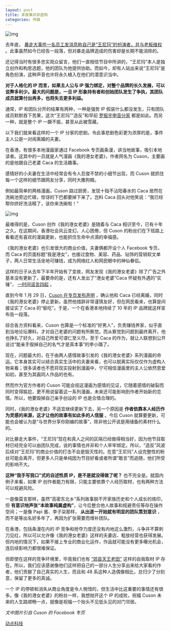 ```yaml
---
layout: post
title: 本故事并非虚构
categories: 传媒
---
```

![img](http://ww1.sinaimg.cn/large/4b91f9d5gy1funbj21ib9j20qo0mve55.jpg)

去年底， [暴走大事件一名员工发消息称自己是“王尼玛”的扮演者，并与老板维权](https://www.huxiu.com/article/227176.html) 。此事虽然如今已经告一段落，但对暴走品牌造成的伤害却是长期不能消除的。

还记得当时有很多忠实观众留言，他们一直相信节目中所讲的，“王尼玛”本人是独立创作和构思选题，他的团队为他提供协助。而如今，却有人站出来说“王尼玛”是角色扮演，这种声音也许将永久植入在他们的潜意识当中。

**对于人格化的 IP 而言，如果主人公与 IP 强力绑定，对整个品牌的长久发展，可以说弊多利少。最大的问题是，一旦 IP 形象持有者和创始团队发生了争执，其团队成员就算付出再多，也将失去更多利益。**

通常，IP 和团队分开的结果有两种，一种是强势 IP 假装什么都没发生，只有团队成员默默吞下苦果，这次“王尼玛”“造反”和早前 [罗振宇申音分家](http://www.tmtpost.com/111053.html) 都是如此。而另一种，就是整个 IP 一蹶不振，甚至从此被雪藏。

以下我们就来看这样的一个 IP 分家的悲剧。令此事悲剧色彩更为浓厚的是，事件主人公是一对闹离婚的夫妻。

在香港，有很多本地漫画家通过 Facebook 专页画条漫，讲当地故事，吸引本地读者。这其中的一员就是人气漫画《我的港女老婆》，作者网名为 Cuson，主要画的是他跟自己老婆 Caca 的生活趣事。

感情好的小夫妻在生活中经常会有令人忍俊不禁的小细节出现，而 Cuson 就抓住每一个这样的细节跟网友分享，同时大撒狗粮。

例如最简单的两格漫画，Cuson 路过厨房，发现十指不沾阳春水的 Caca 居然在洗碗池旁边忙碌，惊讶的下巴都要掉下来了。岂料 Caca 回头对他笑说：“我已经帮你挤好洗洁精了，该你来洗碗啦！”

![img](http://ww1.sinaimg.cn/large/4b91f9d5gy1funbiqht1fj20lc0vk1ee.jpg)

最难得的是，Cuson 创作《我的港女老婆》是随着与 Caca 相识至今，已有十年之久。在这期间，香港社会风云变幻，人心困倦，但 Cuson 的粉丝们在下班路上看看还有喜欢的漫画更新，也能抓住生命中点滴的幸福感。

《我的港女老婆》也引发很大的商业价值，夫妻俩都开设个人 Facebook 专页，而 Caca 的页面标题“我是港女”，也接过食物、美容、药品、钻饰的营销软文单子，两人日常生活坐地可赚钱，成为网络红人和网民眼中的神仙眷侣。

这样的日子从去年下半年开始有了变故，网友发现《我的港女老婆》除了广告之外基本没有更新了，最要命的是，还有人发出了“港女老婆”Caca 怀疑有外遇的“实锤”， [一时间谣言四起](https://www.hk01.com/%C3%A5%C2%A8%C2%9B%C3%A6%C2%A8%C2%82/154612/) 。

直到今年 1 月 29 日，[Cuson 在专页发布声明](https://www.facebook.com/myHKwife/photos/a.236631843042833.57397.236611746378176/1683938944978775/?type=3) ，确认他和 Caca 已经离婚，同时《我的港女老婆》停止更新。虽然他措辞非常谨慎友好，但在网民看来，也算是间接证实了 Caca 的“偷吃”。于是，一个在香港本地持续了 10 年的 IP 品牌就这样宣布告一段落。

综合各方资料看来，Cuson 也算是一个标准的“好男人”，负责赚钱养家，似乎直到当地论坛爆料，才对自己老婆的问题有所察觉。而从察觉到问题到最终离开，他也挣扎了好久，对自己所爱可谓仁至义尽。至于 Caca 的作为，就让人联想到公开说过“能亲手毁掉自己的名气才是真本事”的李小璐了。

现在，问题最大的，在于由两人感情故事引发的《我的港女老婆》系列漫画的命运。它本身其实可以结合真实生活中的夫妻来看，也可以脱离实际仅仅作为虚构人物来看；很多读者也不愿将现实投射到漫画中，宁可相信漫画里的主人公依然恩爱如初，甚至为其画同人作品的也有。

然而作为官方作者的 Cuson 可能会视这漫画为感情的见证，它随着感情的破裂而同时变得尴尬，更不用说留着这一系列漫画，未来还可能影响到作者开始新的恋情。所以，他要毁掉自己亲手创设的 IP 也是合情合理的。

同时，《我的港女老婆》不适宜继续更新下去，另一个原因是 **作者依靠本人经历作为灵感的来源，这才让他的故事有如此多的人信服** 。今后 Cuson 就算要更新，可能也会被认为是“与世界分享你刚编的故事”，除非他公开说是用储备的素材什么的。

对比暴走大事件，“王尼玛”现在和真人之间的区隔已经做得相当好，因为他节目取材已经完全可以由团队完成，说的事情也并非和个人牢牢绑定。所以，“造反”风波后续对“王尼玛”的商业价值的打击不会是毁灭性的。在意“王尼玛”人设完整性的粉丝可能会离开，但更多人只是单纯因为节目好看或者所谓“敢言”而追随，他们所受的影响不大。

**这种“我手写我口”式的自述性质 IP，是不是就没得做了呢？** 也不完全是。就国内例子来看，如果 IP 创作者能力有限，只能主要依靠个人经历取材，也有两种方法可以规避风险。

一是像莫言那样，虽然“高密东北乡”系列故事脱不开家族历史和个人成长的烙印，但 **有意识地声张“本故事纯属虚构”**，让今后整合他人故事和规避责任等存在操作空间；一是像 Papi 酱、李子柒那样， **从出道一开始就有明显的团队策划意识** ，而不是等出名好多年了，再因为扩张需要而增补团队。

在香港，包括条漫在内的 IP 竞争和抢夺力度还没有内地这么激烈，斗争并不算刺刀见红，所以可以允许像《我的港女老婆》这样的夫妻店、粗放经营也获得发展。但内地的情况下，如果不接上专业的商业化运作，作品就可能没有更多曝光机会，连后续影响力都很难保证。

但即使在这样的竞争环境里，毕竟我们也有 [“郊县天王老田”](https://www.weibo.com/u/5071488810) 这样的自我取材 IP 存在。所以，我们应该感谢像他们这样把自己的一部分人生分享出来给大家看的作者，他们贡献了自己真实的人生，而且和 48 系这种人造偶像相比，总归少了分刻意，保留了更多的真诚。

一个 IP 的停顿和消失从商业角度是令人惋惜的，但生活中比这重要的事情还有很多。像《我的港女老婆》的粉丝一样，我想抛开这个 IP 的成败，祝福 Cuson 未来的人生路顺畅一点，就像是祝福一个抬头不见低头见的对门邻居。

*文中图片引自 Cuson 的 Facebook 专页*

[动点科技](https://cn.technode.com/post/2018-02-04/non-fiction/)

